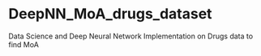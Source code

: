 # DeepNN_MoA_drugs_dataset
Data Science and Deep Neural Network Implementation on Drugs data to find MoA
